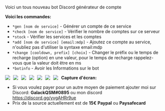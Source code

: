 Voici un tous nouveau bot Discord générateur de compte

**__Voici les commandes:__**
* `*gen [nom de service]` - Générer un compte de ce service
* `*check [nom de service]` - Vérifier le nombre de comptes sur ce serveur
* `*stock` - Vérifier les services et les comptes
* `*add [nom de service] [email:mdp]` - Ajoutez ce compte au service, n'oubliez pas d'utiliser la syntaxe email:mdp
* `*change [cooldown, prefix] [choix]` - Changer le préfix ou le temps de recharge (option) en une valeur, pour le temps de recharge rappelez-vous que la valeur doit être en ms
* `*botinfo` - Avoir les Informations sur le bot

**Capture d'écran:**
<img align="left" style="float: centrer; margin: 0 10px 0 0;" src="https://i.imgur.com/mDUzTJj.png"/>
<img align="left" style="float: centrer; margin: 0 10px 0 0;" src="https://i.imgur.com/u8WYTSc.png"/>
<img align="left" style="float: centrer; margin: 0 10px 0 0;" src="https://i.imgur.com/dCqCVLc.png"/>
<img align="left" style="float: centrer; margin: 0 10px 0 0;" src="https://i.imgur.com/xba5TDG.png"/>
<img align="left" style="float: centrer; margin: 0 10px 0 0;" src="https://i.imgur.com/uAXwXmI.png"/>
<img align="left" style="float: centrer; margin: 0 10px 0 0;" src="https://i.imgur.com/sedv08q.png"/>
<img align="left" style="float: centrer; margin: 0 10px 0 0;" src="https://i.imgur.com/wL8OD4M.png"/>

* Si vous voulez payer pour un autre moyen de paiement ajouter moi sur Discord: **GalackQSM#0895** ou mon discord https://discord.gg/yvgAHRr9ue
* Prix de la source actuellement est de **15€** **Paypal** ou **Paysafecard**
